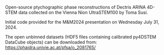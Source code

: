 Open-source ptychographic phase reconstructions of Dectris ARINA 4D-STEM data collected on the Vienna Nion UltraSTEM100 by Toma Susi.

Initial code provided for the M&M2024 presentation on Wednesday July 31, 2024.

The open unbinned datasets (HDF5 files containing calibrated py4DSTEM DataCube objects) can be downloaded from:  
https://phaidra.univie.ac.at/pfsa/o_2081765/
